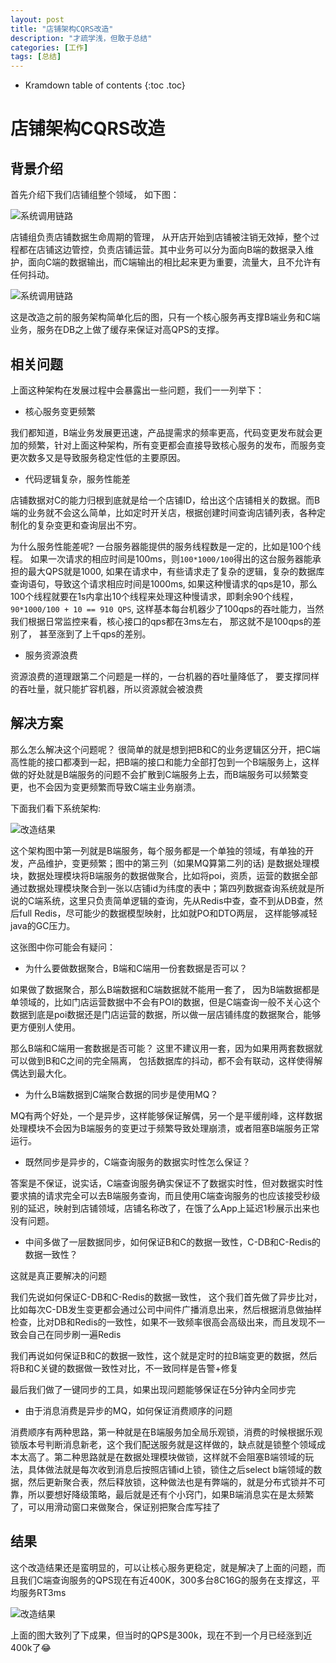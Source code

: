 ```yaml
---
layout: post
title: "店铺架构CQRS改造"
description: "才疏学浅，但敢于总结"
categories: [工作]
tags: [总结]
---
```


* Kramdown table of contents
{:toc .toc}

# 店铺架构CQRS改造

## 背景介绍

首先介绍下我们店铺组整个领域， 如下图：

![系统调用链路]({{site.paths.image}}/shopcqrs1.jpg)

店铺组负责店铺数据生命周期的管理， 从开店开始到店铺被注销无效掉，整个过程都在店铺这边管控，负责店铺运营。其中业务可以分为面向B端的数据录入维护，面向C端的数据输出，而C端输出的相比起来更为重要，流量大，且不允许有任何抖动。

![系统调用链路]({{site.paths.image}}/shopcqrs2.jpg)

这是改造之前的服务架构简单化后的图，只有一个核心服务再支撑B端业务和C端业务，服务在DB之上做了缓存来保证对高QPS的支撑。

## 相关问题

上面这种架构在发展过程中会暴露出一些问题，我们一一列举下：

* 核心服务变更频繁

我们都知道，B端业务发展更迅速，产品提需求的频率更高，代码变更发布就会更加的频繁，针对上面这种架构，所有变更都会直接导致核心服务的发布，而服务变更次数多又是导致服务稳定性低的主要原因。

* 代码逻辑复杂，服务性能差

店铺数据对C的能力归根到底就是给一个店铺ID，给出这个店铺相关的数据。而B端的业务就不会这么简单，比如定时开关店，根据创建时间查询店铺列表，各种定制化的复杂变更和查询层出不穷。

为什么服务性能差呢? 一台服务器能提供的服务线程数是一定的，比如是100个线程。 如果一次请求的相应时间是100ms，则`100*1000/100`得出的这台服务器能承担的最大QPS就是1000, 如果在请求中，有些请求走了复杂的逻辑，复杂的数据库查询语句，导致这个请求相应时间是1000ms, 如果这种慢请求的qps是10，那么100个线程就要在1s内拿出10个线程来处理这种慢请求，即剩余90个线程， `90*1000/100 + 10 == 910 QPS`, 这样基本每台机器少了100qps的吞吐能力，当然我们根据日常监控来看，核心接口的qps都在3ms左右， 那这就不是100qps的差别了， 甚至涨到了上千qps的差别。

* 服务资源浪费

资源浪费的道理跟第二个问题是一样的，一台机器的吞吐量降低了， 要支撑同样的吞吐量，就只能扩容机器，所以资源就会被浪费

## 解决方案

那么怎么解决这个问题呢？ 很简单的就是想到把B和C的业务逻辑区分开，把C端高性能的接口都凑到一起，把B端的接口和能力全部打包到一个B端服务上，这样做的好处就是B端服务的问题不会扩散到C端服务上去，而B端服务可以频繁变更，也不会因为变更频繁而导致C端主业务崩溃。

下面我们看下系统架构:

![改造结果]({{site.paths.image}}/shopcqrs3.jpg)

这个架构图中第一列就是B端服务，每个服务都是一个单独的领域，有单独的开发，产品维护，变更频繁；图中的第三列（如果MQ算第二列的话) 是数据处理模块，数据处理模块将B端服务的数据做聚合，比如将poi，资质，运营的数据全部通过数据处理模块聚合到一张以店铺id为纬度的表中；第四列数据查询系统就是所说的C端系统，这里只负责简单逻辑的查询，先从Redis中查，查不到从DB查，然后full Redis，尽可能少的数据模型映射，比如就PO和DTO两层， 这样能够减轻java的GC压力。

这张图中你可能会有疑问：

* 为什么要做数据聚合，B端和C端用一份套数据是否可以？

如果做了数据聚合，那么B端数据和C端数据就不能用一套了， 因为B端数据都是单领域的，比如门店运营数据中不会有POI的数据，但是C端查询一般不关心这个数据到底是poi数据还是门店运营的数据，所以做一层店铺纬度的数据聚合，能够更方便别人使用。

那么B端和C端用一套数据是否可能？ 这里不建议用一套，因为如果用两套数据就可以做到B和C之间的完全隔离， 包括数据库的抖动，都不会有联动，这样使得解偶达到最大化。


* 为什么B端数据到C端聚合数据的同步是使用MQ？

MQ有两个好处，一个是异步，这样能够保证解偶，另一个是平缓削峰，这样数据处理模块不会因为B端服务的变更过于频繁导致处理崩溃，或者阻塞B端服务正常运行。    

* 既然同步是异步的，C端查询服务的数据实时性怎么保证？

答案是不保证，说实话，C端查询服务确实保证不了数据实时性，但对数据实时性要求搞的请求完全可以去B端服务查询，而且使用C端查询服务的也应该接受秒级别的延迟，映射到店铺领域，店铺名称改了，在饿了么App上延迟1秒展示出来也没有问题。

* 中间多做了一层数据同步，如何保证B和C的数据一致性，C-DB和C-Redis的数据一致性？

这就是真正要解决的问题

我们先说如何保证C-DB和C-Redis的数据一致性， 这个我们首先做了异步比对，比如每次C-DB发生变更都会通过公司中间件广播消息出来，然后根据消息做抽样检查，比对DB和Redis的一致性，如果不一致频率很高会高级出来，而且发现不一致会自己在同步刷一遍Redis

我们再说如何保证B和C的数据一致性，这个就是定时的拉B端变更的数据，然后将B和C关键的数据做一致性对比，不一致同样是告警+修复

最后我们做了一键同步的工具，如果出现问题能够保证在5分钟内全同步完

* 由于消息消费是异步的MQ，如何保证消费顺序的问题

消费顺序有两种思路，第一种就是在B端服务加全局乐观锁，消费的时候根据乐观锁版本号判断消息新老，这个我们配送服务就是这样做的，缺点就是锁整个领域成本太高了。第二种思路就是在数据处理模块做锁，这样就不会阻塞B端领域的玩法，具体做法就是每次收到消息后按照店铺id上锁，锁住之后select b端领域的数据，然后更新聚合表，然后释放锁，这种做法也是有弊端的，就是分布式锁并不可靠，所以要想好降级策略，最后就是还有个小窍门，如果B端消息实在是太频繁了，可以用滑动窗口来做聚合，保证别把聚合库写挂了    

## 结果

这个改造结果还是蛮明显的，可以让核心服务更稳定，就是解决了上面的问题，而且我们C端查询服务的QPS现在有近400K，300多台8C16G的服务在支撑这，平均服务RT3ms

![改造结果]({{site.paths.image}}/shopcqrs4.jpg)

上面的图大致列了下成果，但当时的QPS是300k，现在不到一个月已经涨到近400k了😂

